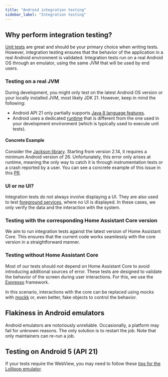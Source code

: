 ```yaml
---
title: "Android integration testing"
sidebar_label: "Integration testing"
---
```


## Why perform integration testing?

[Unit tests](unit_testing) are great and should be your primary choice when writing tests. However, integration testing ensures that the behavior of the application in a real Android environment is validated. Integration tests run on a real Android OS through an emulator, using the same JVM that will be used by end users.

### Testing on a real JVM

During development, you might only test on the latest Android OS version or your locally installed JVM, most likely JDK 21. However, keep in mind the following:

- Android API 21 only partially supports [Java 8 language features](https://developer.android.com/studio/write/java8-support).
- Android uses a dedicated [runtime](https://source.android.com/docs/core/runtime) that is different from the one used in your development environment (which is typically used to execute unit tests).

#### Concrete Example

Consider the [Jackson library](https://github.com/FasterXML/jackson). Starting from version 2.14, it requires a minimum Android version of 26. Unfortunately, this error only arises at runtime, meaning the only way to catch it is through instrumentation tests or a crash reported by a user. You can see a concrete example of this issue in this [PR](https://github.com/home-assistant/android/pull/5108).

### UI or no UI?

Integration tests do not always involve displaying a UI. They are also used to test [foreground services](https://developer.android.com/develop/background-work/services/fgs), where no UI is displayed. In these cases, we only verify the data and the interaction with the system.

### Testing with the corresponding Home Assistant Core version

We aim to run integration tests against the latest version of Home Assistant Core. This ensures that the current code works seamlessly with the core version in a straightforward manner.

### Testing without Home Assistant Core

Most of our tests should not depend on Home Assistant Core to avoid introducing additional sources of error. These tests are designed to validate the behavior of the screen during user interactions. For this, we use the [Espresso](https://developer.android.com/training/testing/espresso) framework.

In this scenario, interactions with the core can be replaced using mocks with [mockk](https://mockk.io/) or, even better, fake objects to control the behavior.

## Flakiness in Android emulators

Android emulators are notoriously unreliable. Occasionally, a platform may fail for unknown reasons. The only solution is to restart the job. Note that only maintainers can re-run a job.

## Testing on Android 5 (API 21)

If your tests require the WebView, you may need to follow these [tips for the Lollipop emulator](../tips/lollipop_emulator.md).
